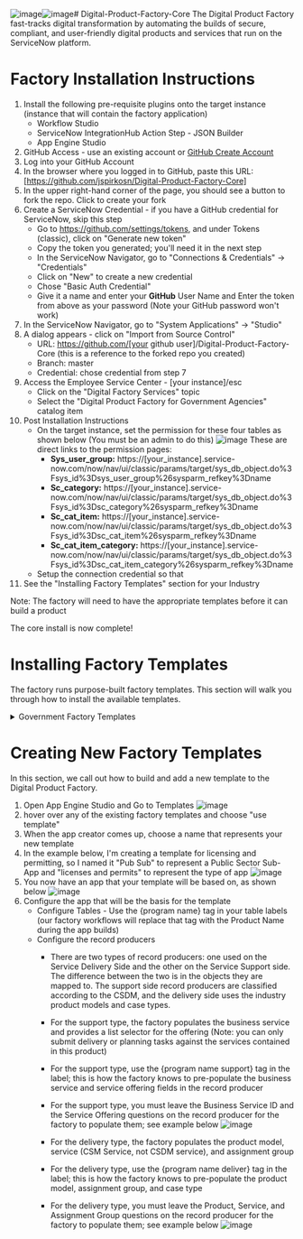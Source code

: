![image](https://github.com/user-attachments/assets/c7dee6b6-7e99-4077-8b37-66c56ba88495)![image](https://github.com/user-attachments/assets/2892501b-610b-4ac4-89e8-7cbbfd07c5f0)# Digital-Product-Factory-Core
The Digital Product Factory fast-tracks digital transformation by automating the builds of secure, compliant, and user-friendly digital products and services that run on the ServiceNow platform.
# Factory Installation Instructions
1. Install the following pre-requisite plugins onto the target instance (instance that will contain the factory application)
    - Workflow Studio
    - ServiceNow IntegrationHub Action Step - JSON Builder
    - App Engine Studio
3. GitHub Access - use an existing account or [GitHub Create Account](https://github.com/join?ref_cta=Sign+up&ref_loc=header+logged+out&ref_page=%2F&source=header-home)
1. Log into your GitHub Account
1. In the browser where you logged in to GitHub, paste this URL: [https://github.com/jspirkosn/Digital-Product-Factory-Core]
1. In the upper right-hand corner of the page, you should see a button to fork the repo. Click to create your fork
1. Create a ServiceNow Credential - if you have a GitHub credential for ServiceNow, skip this step
    - Go to https://github.com/settings/tokens, and under Tokens (classic), click on "Generate new token"
    - Copy the token you generated; you'll need it in the next step
    - In the ServiceNow Navigator, go to "Connections & Credentials" -> "Credentials"
    - Click on "New" to create a new credential
    - Chose "Basic Auth Credential"
    - Give it a name and enter your **GitHub** User Name and Enter the token from above as your password (Note your GitHub password won't work)
1. In the ServiceNow Navigator, go to "System Applications" -> "Studio"
1. A dialog appears - click on "Import from Source Control"
    - URL: https://github.com/[your github user]/Digital-Product-Factory-Core (this is a reference to the forked repo you created)
    - Branch: master
    - Credential: chose credential from step 7   
1. Access the Employee Service Center - [your instance]/esc
	- Click on the "Digital Factory Services" topic
	- Select the "Digital Product Factory for Government Agencies" catalog item
1. Post Installation Instructions
	- On the target instance, set the permission for these four tables as shown below (You must be an admin to do this)
	![image](https://github.com/user-attachments/assets/2ab5006b-ba10-433e-a75e-7929b7b0c907)
	These are direct links to the permission pages:
		- **Sys_user_group:** https://[your_instance].service-now.com/now/nav/ui/classic/params/target/sys_db_object.do%3Fsys_id%3Dsys_user_group%26sysparm_refkey%3Dname
		- **Sc_category:** https://[your_instance].service-now.com/now/nav/ui/classic/params/target/sys_db_object.do%3Fsys_id%3Dsc_category%26sysparm_refkey%3Dname
		- **Sc_cat_item:** https://[your_instance].service-now.com/now/nav/ui/classic/params/target/sys_db_object.do%3Fsys_id%3Dsc_cat_item%26sysparm_refkey%3Dname
		- **Sc_cat_item_category:** https://[your_instance].service-now.com/now/nav/ui/classic/params/target/sys_db_object.do%3Fsys_id%3Dsc_cat_item_category%26sysparm_refkey%3Dname
	- Setup the connection credential so that 
1. See the "Installing Factory Templates" section for your Industry

Note: The factory will need to have the appropriate templates before it can build a product

The core install is now complete!

# Installing Factory Templates
The factory runs purpose-built factory templates.  This section will walk you through how to install the available templates. 
<details>
<summary>Government Factory Templates</summary>
	This is the start of templates
</details>

# Creating New Factory Templates
In this section, we call out how to build and add a new template to the Digital Product Factory.
1. Open App Engine Studio and Go to Templates
   ![image](https://github.com/user-attachments/assets/a6853d7d-c21d-4496-a8fa-3fb2d1fc3d73)
1. hover over any of the existing factory templates and choose "use template"
1. When the app creator comes up, choose a name that represents your new template
1. In the example below, I'm creating a template for licensing and permitting, so I named it "Pub Sub" to represent a Public Sector Sub-App and "licenses and permits" to represent the type of app
   ![image](https://github.com/user-attachments/assets/7c0d66bb-cea3-42bb-af85-0d8efbc3614e)
1. You now have an app that your template will be based on, as shown below
   ![image](https://github.com/user-attachments/assets/74884486-f00c-4a24-8b91-9821388580d2)
1. Configure the app that will be the basis for the template
	- Configure Tables - Use the {program name} tag in your table labels (our factory workflows will replace that tag with the Product Name during the app builds)
	- Configure the record producers
		- There are two types of record producers: one used on the Service Delivery Side and the other on the Service Support side. The difference between the two is in the objects they are mapped to. The support side record producers are classified according to the CSDM, and the delivery side uses the industry product models and case types. 
		- For the support type, the factory populates the business service and provides a list selector for the offering (Note: you can only submit delivery or planning tasks against the services contained in this product)
 		- For the support type, use the {program name support} tag in the label; this is how the factory knows to pre-populate the business service and service offering fields in the record producer
		- For the support type, you must leave the Business Service ID and the Service Offering questions on the record producer for the factory to populate them; see example below
		  ![image](https://github.com/user-attachments/assets/8c43f56c-c46a-452c-bcfb-f03b1f94b77b)
 
 	 	
		- For the delivery type, the factory populates the product model, service (CSM Service, not CSDM service), and assignment group 
		- For the delivery type, use the {program name deliver} tag in the label; this is how the factory knows to pre-populate the product model, assignment group, and case type
		- For the delivery type, you must leave the Product, Service, and Assignment Group questions on the record producer for the factory to populate them; see example below
		  ![image](https://github.com/user-attachments/assets/85b98ae6-fe9a-44c9-9448-dd2cbf8b0a5b)


   




